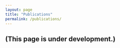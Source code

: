 ```yaml
---
layout: page
title: "Publications"
permalink: /publications/
---
```


## (This page is under development.)
